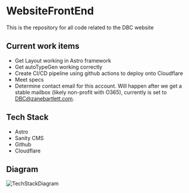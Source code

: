 # WebsiteFrontEnd

This is the repository for all code related to the DBC website

## Current work items

- Get Layout working in Astro framework
- Get autoTypeGen working correctly
- Create CI/CD pipeline using github actions to deploy onto Cloudflare
- Meet specs
- Determine contact email for this account. Will happen after we get a stable mailbox (likely non-profit with O365), currently is set to DBC@zanebartlett.com.

## Tech Stack

- Astro
- Sanity CMS
- Github
- Cloudflare

## Diagram

![TechStackDiagram](https://github.com/DallasBicycleCoalition/WebsiteFrontEnd/assets/85081861/f0e3e4e8-0292-4808-b43e-124771989f63)
